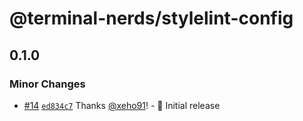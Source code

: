 <!-- markdownlint-disable line-length list-marker-space -->

# @terminal-nerds/stylelint-config

## 0.1.0

### Minor Changes

-   [#14](https://github.com/terminal-nerds/configs/pull/14) [`ed834c7`](https://github.com/terminal-nerds/configs/commit/ed834c7d5345391d669ed767151671153c65967d) Thanks [@xeho91](https://github.com/xeho91)! - 🎉 Initial release
